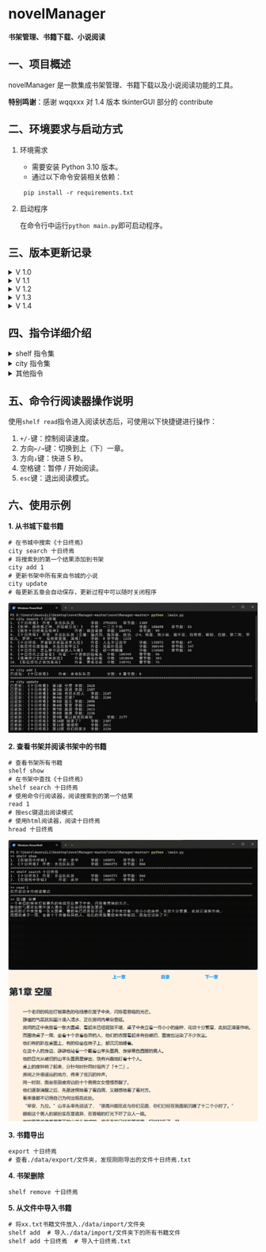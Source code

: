 # novelManager
**书架管理、书籍下载、小说阅读**

## 一、项目概述
novelManager 是一款集成书架管理、书籍下载以及小说阅读功能的工具。

**特别鸣谢**：感谢 wqqxxx 对 1.4 版本 tkinterGUI 部分的 contribute

## 二、环境要求与启动方式
1. 环境需求
   - 需要安装 Python 3.10 版本。
   - 通过以下命令安装相关依赖：
   ```commandline
    pip install -r requirements.txt
    ```
2. 启动程序

    在命令行中运行`python main.py`即可启动程序。

## 三、版本更新记录
<details>
<summary>V 1.0</summary>

**版本 1.0.0（2024-10-5）**
- 实现书架管理及书城爬虫功能。
  - `shelf show`：显示书架中的所有书籍。
  - `shelf add`：支持将要添加的书籍文件（bookName.txt）放入`./data/import/`目录下进行添加，当`bookName=all`时，可将该目录下所有文件添加到书架。 
  - `shelf search`：用于书架内关键字查找。 
  - `shelf remove`：在使用`shelf search/show`后，可根据索引删除书架中的书籍。 
  - `city search`：通过爬虫在书城中搜索关键字。 
  - `city add`：将书城搜索结果序号对应的书籍添加到书架。 
  - `city update`：更新书架上所有从书城中添加的书籍，每更新 5 章会自动保存，可随时中断程序。 
  - `help`：查看指令帮助。 
  - `exit`：安全退出程序。
</details>

<details>

<summary>V 1.1</summary>

**版本 1.1.0（2024-10-6）**
- 更新阅读功能。
- 修复了书城爬虫无法爬到完整内容的 bug。 
- 新增`shelf export`：用于书籍导出。 
- 新增`shelf read`：用于阅读书籍。
</details>

<details>
<summary>V 1.2</summary>

**版本 1.2.0（2024-10-7）**
- 新增网页阅读器相关功能。 
 - 新增`shelf hread`：使用网页阅读器阅读小说，可通过`help shelf hread`查看详细帮助。
**版本 1.2.1（2024-10-7）**
- 修复网页阅读器模板文件缺失的 bug。
**版本 1.2.2（2024-10-7）**
- 增强程序稳定性和功能完善。 
- 增加报错功能，解决程序异常退出的情况。 
- 修复了阅读器中的一些 bug。 
- 将搜索功能（`shelf search`，`city search`）修改为支持空格。 
- `shelf read`、`shelf hread`、`shelf remove`、`shelf export`现在支持搜索索引并将最匹配的结果作为输入。 
- 修复了`shelf add`会重复添加已添加过的书籍的 bug。
**版本 1.2.3（2024-10-7）**
- 修复阅读器相关 bug 和优化代码结构。
- 修复了`shelf hread`的`chapter`参数超出合法范围导致无法阅读的 bug。
- 调整了项目代码的结构。
</details>

<details>
<summary>V 1.3</summary>

**版本 1.3.0（2024-10-8）**
- 新增设置功能和优化其他功能。
- 新增`set`指令，可修改默认阅读速度和是否自动清空命令行。
- 优化了结果输出格式。
- 修复了`city add`可重复添加已添加过的书籍的 bug。
- 将`shelf`下的部分二级指令改为一级指令，可通过`help`查看可用指令。
**版本 1.3.1（2024-10-9）**
- 在`set`指令中增加`hReadTemplate`项，用来更换html阅读器模板。
- 新增ai生成的html小说阅读器模板，使用`set hReadTemplate aiHreader`更换模板。
- 修复了书城爬虫对特殊字符 '\r' 的处理
**版本 1.3.2（2024-10-10）**
- 添加了一些代码注释和文档
- 修改了命令行阅读器保存进度的逻辑，现在执行`read`后按`esc`退出的同时保存进度
</details>

<details>
<summary>V 1.4</summary>

**版本 1.4.0（2024-10-10）**
- 添加了tkinterGUI，使用`python main_tk.py`运行
- 注意：tkinterGUI功能不完善！
</details>

## 四、指令详细介绍
<details>
<summary>shelf 指令集</summary>

**shelf 指令集** 
- `shelf show `
  - 功能：显示书架中的所有书籍。
- `shelf add [bookName=all] [author=匿名]`
  - 功能：将书籍添加到书架。 
  - 参数说明：
    - `bookName`：要添加的书籍文件名（需将文件放入`./data/import/`目录下），当`bookName=all`时，添加该目录下所有文件。
    - `author`：默认为匿名。
- `shelf search [keywords]`
  - 功能：在书架内进行关键字查找。
  - 参数说明：`keywords`支持空格。
- `shelf remove [index]`
  - 功能：从书架中删除书籍。 
  - 参数说明：
    - 使用`shelf search/show`后，根据`index`删除对应书籍。
    - 当`index`非数字时，使用搜索到匹配程度最高的结果作为目标。

</details>

<details>
<summary>city 指令集</summary>

**city 指令集**
- `city search [keywords]`
  - 功能：在书城中进行关键字搜索。
  - 参数说明：`keywords`支持空格。
- `city add [index]`
  - 功能：将书城搜索结果序号对应的书籍添加到书架。
  - 参数说明：`index`为书城搜索结果的序号。
- `city update`
  - 功能：更新书架上所有从书城中添加的书籍。
  - 说明：每更新 5 章会自动保存，可以随时中断程序。
</details>

<details>
<summary>其他指令</summary>

**其他指令**
- `set [key] [value]`
  - 功能：修改默认设置。
  - 参数说明：
    - `key`：设置项，包括以下内容：
      - `readSpeed`（命令行阅读器阅读速度，单位为字 / 秒）
      - `autoCls`（是否开启命令行自动刷新，0 为关闭，1 为开启）。
      - `hReadTemplate`: html阅读器模板，输入`./html/`文件夹下的文件名
    - `value`：对应设置项的值。
- `help [orderName=help]`
  - 功能：查看`orderName`指令的帮助，支持长指令如`help shelf show`。
- `read [index] [chapter=None]`
  - 功能：阅读书籍。
  - 参数说明：
    - 使用`shelf search/show`后，根据`index`阅读对应书籍。
    - 当`index`非数字时，使用搜索到匹配程度最高的结果作为目标。
    - `chapter`：默认为当前阅读进度。
- `hread [index] [chapter=None]`
  - 功能：使用网页阅读器阅读书籍。
  - 参数说明：
    - 使用`shelf search/show`后，根据`index`阅读对应书籍。
    - 当`index`非数字时，使用搜索到匹配程度最高的结果作为目标。
    - `chapter`：默认为当前阅读进度。
    - 网页阅读器的阅读进度单独存储，不与 novelManager 的阅读进度共享，但当 novelManager 阅读进度发生变化时，会自动同步到 novelManager 的进度。
    - 使用`hread`后将在`./data/export/`中产生`xx.html`文件，下次阅读时可直接打开该文件。 
- `export [index=None]`
  - 功能：导出书籍。
  - 参数说明：
    - 使用`shelf search/show`后，根据`index`导出对应书籍。
    - 当`index`非数字时，使用搜索到匹配程度最高的结果作为目标。
    - 当`index`为默认值时，导出全部书籍。
- `exit`
  - 功能：安全退出程序。
</details>

## 五、命令行阅读器操作说明
使用`shelf read`指令进入阅读状态后，可使用以下快捷键进行操作： 
1. `+/-`键：控制阅读速度。
2. 方向`←/→`键：切换到上（下）一章。
3. 方向`↓`键：快进 5 秒。
4. 空格键：暂停 / 开始阅读。
5. `esc`键：退出阅读模式。

## 六、使用示例
**1. 从书城下载书籍**
```commandline
# 在书城中搜索《十日终焉》
city search 十日终焉
# 将搜索到的第一个结果添加到书架
city add 1
# 更新书架中所有来自书城的小说
city update
# 每更新五章会自动保存，更新过程中可以随时关闭程序
```
![](./fig/cityDemo.png)

**2. 查看书架并阅读书架中的书籍**
```commandline
# 查看书架所有书籍
shelf show
# 在书架中查找《十日终焉》
shelf search 十日终焉
# 使用命令行阅读器，阅读搜索到的第一个结果
read 1
# 按esc键退出阅读模式
# 使用html阅读器，阅读十日终焉
hread 十日终焉
```
![](./fig/shelfDemo.gif)
![hread界面](./fig/hreadDemo.png)

**3. 书籍导出**
```commandline
export 十日终焉
# 查看./data/export/文件夹，发现刚刚导出的文件十日终焉.txt
```

**4. 书架删除**
```commandline
shelf remove 十日终焉
```

**5. 从文件中导入书籍**
```commandline
# 将xx.txt书籍文件放入./data/import/文件夹
shelf add  # 导入./data/import/文件夹下的所有书籍文件
shelf add 十日终焉  # 导入十日终焉.txt
```